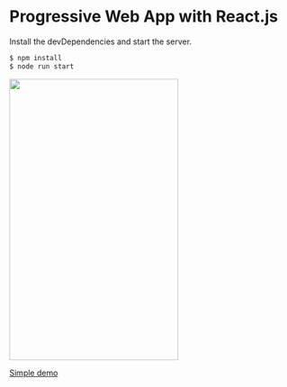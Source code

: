 # Progressive Web App with React.js 

Install the devDependencies and start the server.

```sh
$ npm install
$ node run start
```
<img src="https://raw.githubusercontent.com/almeida-matheus/webapp-reactjs-brazilian-artists/master/img.png" width="300" height="500">


[Simple demo](https://webapp-brazilian-artists.surge.sh/)